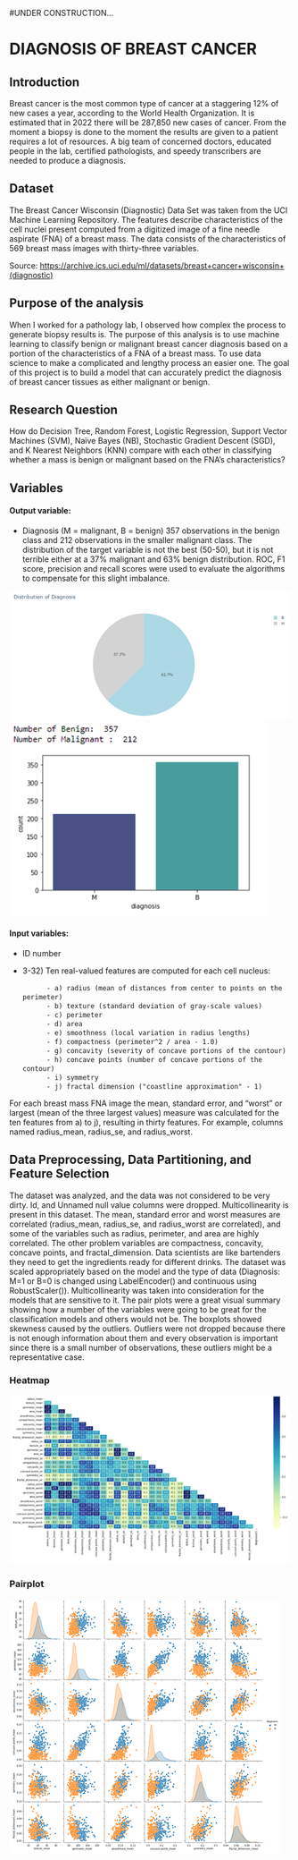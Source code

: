 #UNDER CONSTRUCTION...



# DIAGNOSIS OF BREAST CANCER
## Introduction
Breast cancer is the most common type of cancer at a staggering 12% of new cases a year, according to the World Health Organization. It is estimated that in 2022 there will be 287,850 new cases of cancer. From the moment a biopsy is done to the moment the results are given to a patient requires a lot of resources. A big team of concerned doctors, educated people in the lab, certified pathologists, and speedy transcribers are needed to produce a diagnosis. 

## Dataset
The Breast Cancer Wisconsin (Diagnostic) Data Set was taken from the UCI Machine Learning Repository. The features describe characteristics of the cell nuclei present computed from a digitized image of a fine needle aspirate (FNA) of a breast mass. The data consists of the characteristics of 569 breast mass images with thirty-three variables.

Source:  https://archive.ics.uci.edu/ml/datasets/breast+cancer+wisconsin+(diagnostic)

## Purpose of the analysis
When I worked for a pathology lab, I observed how complex the process to generate biopsy results is. The purpose of this analysis is to use machine learning to classify benign or malignant breast cancer diagnosis based on a portion of the characteristics of a FNA of a breast mass. To use data science to make a complicated and lengthy process an easier one. The goal of this project is to build a model that can accurately predict the diagnosis of breast cancer tissues as either malignant or benign.

## Research Question
How do Decision Tree, Random Forest, Logistic Regression, Support Vector Machines (SVM), Naïve Bayes (NB), Stochastic Gradient Descent (SGD), and K Nearest Neighbors (KNN) compare with each other in classifying whether a mass is benign or malignant based on the FNA’s characteristics? 

## Variables
#### Output variable:
-	Diagnosis (M = malignant, B = benign)
357 observations in the benign class and 212 observations in the smaller malignant class. The distribution of the target variable is not the best (50-50), but it is not terrible either at a 37% malignant and 63% benign distribution. ROC, F1 score, precision and recall scores were used to evaluate the algorithms to compensate for this slight imbalance.

![alt text](https://github.com/natvalenz/breastCancer/blob/main/Picture20.png)
![alt text](https://github.com/natvalenz/breastCancer/blob/main/Picture21.png)

#### Input variables: 
-	ID number
-	3-32) Ten real-valued features are computed for each cell nucleus:

              - a) radius (mean of distances from center to points on the perimeter)
              - b) texture (standard deviation of gray-scale values)
              - c) perimeter
              - d) area
              - e) smoothness (local variation in radius lengths)
              - f) compactness (perimeter^2 / area - 1.0)
              - g) concavity (severity of concave portions of the contour)
              - h) concave points (number of concave portions of the contour)
              - i) symmetry
              - j) fractal dimension ("coastline approximation" - 1)

For each breast mass FNA image the mean, standard error, and “worst” or largest (mean of the three largest values) measure was calculated for the ten features from a) to j), resulting in thirty features. For example, columns named radius_mean, radius_se, and radius_worst.

## Data Preprocessing, Data Partitioning, and Feature Selection
The dataset was analyzed, and the data was not considered to be very dirty. Id, and Unnamed null value columns were dropped. Multicollinearity is present in this dataset. The mean, standard error and worst measures are correlated (radius_mean, radius_se, and radius_worst are correlated), and some of the variables such as radius, perimeter, and area are highly correlated. The other problem variables are compactness, concavity, concave points, and fractal_dimension. 
Data scientists are like bartenders they need to get the ingredients ready for different drinks. The dataset was scaled appropriately based on the model and the type of data (Diagnosis: M=1 or B=0 is changed using LabelEncoder() and continuous using RobustScaler()). Multicollinearity was taken into consideration for the models that are sensitive to it. The pair plots were a great visual summary showing how a number of the variables were going to be great for the classification models and others would not be. The boxplots showed skewness caused by the outliers. Outliers were not dropped because there is not enough information about them and every observation is important since there is a small number of observations, these outliers might be a representative case.

### Heatmap
![alt text](https://github.com/natvalenz/breastCancer/blob/main/Picture22.png)

### Pairplot
![alt text](https://github.com/natvalenz/breastCancer/blob/main/Picture23.png)






 

